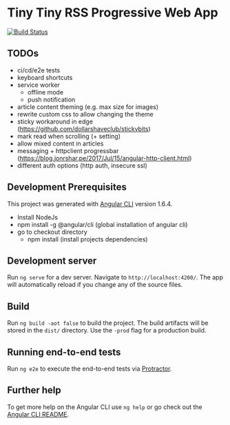 # Tiny Tiny RSS Progressive Web App

[![Build Status](https://ci.thescientist.eu/buildStatus/icon?job=ttrss-pwa/master)](https://ci.thescientist.eu/blue/organizations/jenkins/ttrss-pwa/activity/?branch=master)
## TODOs
- ci/cd/e2e tests
- keyboard shortcuts
- service worker
  - offline mode
  - push notification
- article content theming (e.g. max size for images)
- rewrite custom css to allow changing the theme
- sticky workaround in edge (https://github.com/dollarshaveclub/stickybits)
- mark read when scrolling (+ setting)
- allow mixed content in articles
- messaging + httpclient progressbar (https://blog.jonrshar.pe/2017/Jul/15/angular-http-client.html)
- different auth options (http auth, insecure ssl)

## Development Prerequisites
This project was generated with [Angular CLI](https://github.com/angular/angular-cli) version 1.6.4.
- Install NodeJs
- npm install -g @angular/cli (global installation of angular cli)
- go to checkout directory
  - npm install  (install projects dependencies)

## Development server

Run `ng serve` for a dev server. Navigate to `http://localhost:4200/`. The app will automatically reload if you change any of the source files.

## Build

Run `ng build -aot false` to build the project. The build artifacts will be stored in the `dist/` directory. Use the `-prod` flag for a production build.

## Running end-to-end tests

Run `ng e2e` to execute the end-to-end tests via [Protractor](http://www.protractortest.org/).

## Further help

To get more help on the Angular CLI use `ng help` or go check out the [Angular CLI README](https://github.com/angular/angular-cli/blob/master/README.md).
